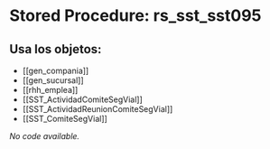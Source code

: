 # Stored Procedure: rs_sst_sst095

## Usa los objetos:
- [[gen_compania]]
- [[gen_sucursal]]
- [[rhh_emplea]]
- [[SST_ActividadComiteSegVial]]
- [[SST_ActividadReunionComiteSegVial]]
- [[SST_ComiteSegVial]]

*No code available.*

